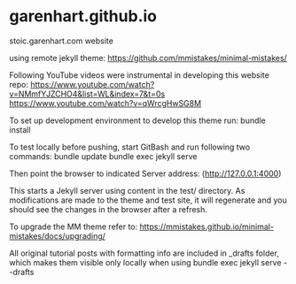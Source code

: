 # garenhart.github.io
stoic.garenhart.com website

using remote jekyll theme: https://github.com/mmistakes/minimal-mistakes/

Following YouTube videos were instrumental in developing this website repo:
https://www.youtube.com/watch?v=NMmfYJZCHO4&list=WL&index=7&t=0s
https://www.youtube.com/watch?v=qWrcgHwSG8M

To set up development environment to develop this theme run: bundle install

To test locally before pushing, start GitBash and run following two commands:
 bundle update
 bundle exec jekyll serve

Then point the browser to indicated Server address: (http://127.0.0.1:4000)

This starts a Jekyll server using content in the test/ directory. As modifications are made to the theme and test site, it will regenerate and you should see the changes in the browser after a refresh.

To upgrade the MM theme refer to: https://mmistakes.github.io/minimal-mistakes/docs/upgrading/

All original tutorial posts with formatting info are included in _drafts folder, which makes them visible only locally when using bundle exec jekyll serve --drafts
